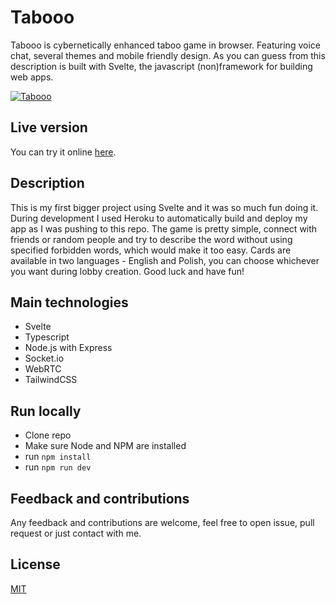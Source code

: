 # Tabooo

Tabooo is cybernetically enhanced taboo game in browser. Featuring voice chat, several themes and mobile friendly design. As you can guess from this description is built with Svelte, the javascript (non)framework for building web apps.

[![Tabooo](https://s3.gifyu.com/images/screen-capture-1.gif)](https://tabooo.herokuapp.com/)

## Live version

You can try it online [here](https://tabooo.herokuapp.com/).

## Description

This is my first bigger project using Svelte and it was so much fun doing it. During development I used Heroku to automatically build and deploy my app as I was pushing to this repo. The game is pretty simple, connect with friends or random people and try to describe the word without using specified forbidden words, which would make it too easy. Cards are available in two languages - English and Polish, you can choose whichever you want during lobby creation. Good luck and have fun!

## Main technologies

- Svelte
- Typescript
- Node.js with Express
- Socket.io
- WebRTC
- TailwindCSS

## Run locally

- Clone repo
- Make sure Node and NPM are installed
- run `npm install`
- run `npm run dev`

## Feedback and contributions

Any feedback and contributions are welcome, feel free to open issue, pull request or just contact with me.

## License

[MIT](https://choosealicense.com/licenses/mit/)
